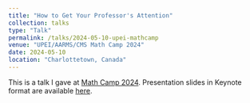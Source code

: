 ```yaml
---
title: "How to Get Your Professor's Attention"
collection: talks
type: "Talk"
permalink: /talks/2024-05-10-upei-mathcamp
venue: "UPEI/AARMS/CMS Math Camp 2024"
date: 2024-05-10
location: "Charlottetown, Canada"
---
```


This is a talk I gave at [Math Camp 2024](https://www.upei.ca/school-of-mathematical-and-computational-sciences/math-camp). Presentation slides in Keynote format are available [here](https://www.dropbox.com/scl/fi/76pmxl787af20dfueq4nt/20240512-math-camp.key?rlkey=itnqgyq6alwlltlsu3tdyrbi2&dl=0).